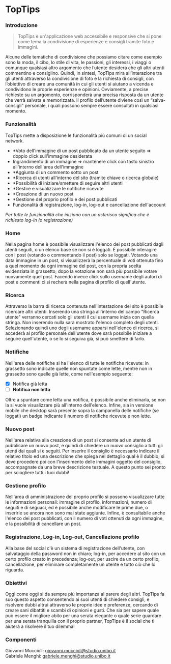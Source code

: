 # TopTips
### Introduzione

> TopTips è un'applicazione web accessibile e responsive che si pone come tema la condivisione di esperienze e consigli tramite foto e immagini.

Alcune delle tematiche di condivisione che possiamo citare come esempio sono la moda, il cibo, lo stile di vita, le passioni, gli interessi, i viaggi o comunque qualsiasi altro argomento che l’utente desidera che gli altri utenti commentino e consiglino.
Quindi, in sintesi, TopTips mira all’interazione tra gli utenti attraverso la condivisione di foto e la richiesta di consigli, con l’obiettivo di creare una comunità in cui gli utenti si aiutano a vicenda e condividono le proprie esperienze e opinioni.
Ovviamente, a precise richieste su un argomento, corrisponderà una precisa risposta da un utente che verrà salvata e memorizzata.
Il profilo dell’utente diviene così un “salva-consigli” personale, i quali possono sempre essere consultati in qualsiasi momento.


### Funzionalità
TopTips mette a disposizione le funzionalità più comuni di un social network.

 - *Voto dell'immagine di un post pubblicato da un utente seguito => doppio click sull'immagine desiderata
 - Ingrandimento di un immagine => mantenere click con tasto sinistro all'interno dell'area dell'immagine
 - *Aggiunta di un commento sotto un post
 - *Ricerca di utenti all'interno del sito (tramite chiave o ricerca globale)
 - *Possibilità di iniziare/smettere di seguire altri utenti
 - *Gestire e visualizzare le notifiche ricevute
 - *Creazione di un nuovo post
 - *Gestione del proprio profilo e dei post pubblicati
 - Funzionalità di registrazione, log-in, log-out e cancellazione dell'account

*Per tutte le funzionalità che iniziano con un asterisco significa che è richiesto log-in (o registrazione)*

### Home
Nella pagina home è possibile visualizzare l'elenco dei post pubblicati dagli utenti seguiti, o un elenco base se non si è loggati. É possibile interagire con i post (votando o commentando il post) solo se loggati. Votando una data immagine in un post, si visualizzerà la percentuale di voti ottenuta fino a quel momento da ogni immagine del post, con la propria scelta evidenziata in grassetto; dopo la votazione non sarà più possibile votare nuovamente quel post.
Facendo invece click sullo username degli autori di post e commenti ci si recherà nella pagina di profilo di quell'utente.

### Ricerca
 Attraverso la barra di ricerca contenuta nell'intestazione del sito è possibile ricercare altri utenti. 
 Inserendo una stringa all'interno del campo "Ricerca utente" verranno cercati solo gli utenti il cui username inizia con quella stringa. Non inserendo nulla sarà mostrato l'elenco completo degli utenti. Selezionando quindi uno degli username apparsi nell'elenco di ricerca, si accederà al profilo personale dell'utente dove sarà possibile iniziare a seguire quell'utente, o se lo si seguiva già, si può smettere di farlo.
 
### Notifiche
Nell'area delle notifiche si ha l'elenco di tutte le notifiche ricevute: in grassetto sono indicate quelle non spuntate come lette, mentre non in grassetto sono quelle già lette, come nell'esempio seguente:

 - [x] Notifica già letta
 - [ ]  **Notifica non letta**

Oltre a spuntare come letta una notifica, è possibile anche eliminarla, se non la si vuole visualizzare più all'interno dell'elenco.
Infine, sia in versione mobile che desktop sarà presente sopra la campanella delle notifiche (se loggati) un badge indicante il numero di notifiche ricevute e non lette.

### Nuovo post
Nell'area relativa alla creazione di un post si consente ad un utente di pubblicare un nuovo post, e quindi di chiedere un nuovo consiglio a tutti gli utenti dai quali si è seguiti. Per inserire il consiglio è necessario indicare il relativo titolo ed una descrizione che spiega nel dettaglio qual è il dubbio; si deve procedere poi con l'inserimento delle immagini oggetto del consiglio, accompagnate da una breve descrizione testuale. A questo punto sei pronto per sciogliere tutti i tuoi dubbi!

### Gestione profilo
Nell'area di amministrazione del proprio profilo si possono visualizzare tutte le informazioni personali: immagine di profilo, informazioni, numero di seguiti e di seguaci, ed è possibile anche modificare le prime due, o inserirle se ancora non sono mai state aggiunte.
Infine, è consultabile anche l'elenco dei post pubblicati, con il numero di voti ottenuti da ogni immagine, e la possibilità di cancellare un post.

### Registrazione, Log-in, Log-out, Cancellazione profilo
Alla base del social c'è un sistema di registrazione dell'utente, con salvataggio della password non in chiaro; log-in, per accedere al sito con un certo profilo creato in precedenza; log-out, per uscire da un certo profilo; cancellazione, per eliminare completamente un utente e tutto ciò che lo riguarda.

### Obiettivi
Oggi come oggi si da sempre più importanza al parere degli altri. TopTips fa suo questo aspetto consentendo ai suoi utenti di chiedere consigli, e risolvere dubbi altrui attraverso le proprie idee e preferenze, cercando di creare sani dibattiti e scambi di opinioni e gusti. 
Che sia per sapere quale può essere il migliore abito per una serata elegante o quale serie guardare per una serata tranquilla con il proprio partner, TopTips è il social che ti aiuterà a risolvere il tuo dilemma!

### Componenti
Giovanni Muccioli:      giovanni.muccioli@studio.unibo.it  
Gabriele Menghi:        gabriele.menghi@studio.unibo.it
